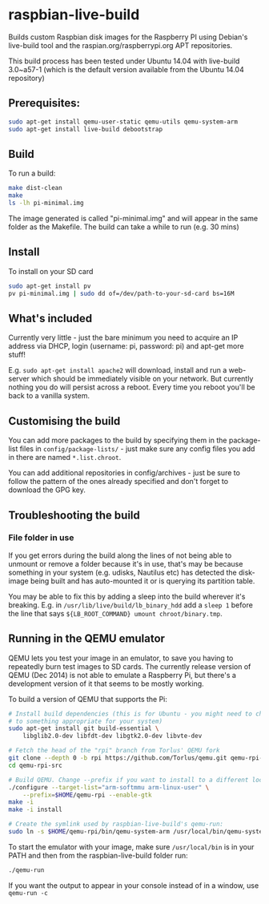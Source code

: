 # raspbian-live-build

Builds custom Raspbian disk images for the Raspberry PI using Debian's
live-build tool and the raspian.org/raspberrypi.org APT repositories.

This build process has been tested under Ubuntu 14.04 with live-build 3.0~a57-1
 (which is the default version available from the Ubuntu 14.04 repository)

## Prerequisites:
```sh
sudo apt-get install qemu-user-static qemu-utils qemu-system-arm
sudo apt-get install live-build debootstrap
```

## Build
To run a build:
```sh
make dist-clean
make
ls -lh pi-minimal.img
```

The image generated is called "pi-minimal.img" and will appear in the same
folder as the Makefile.  The build can take a while to run (e.g. 30 mins)

## Install
To install on your SD card
```sh
sudo apt-get install pv
pv pi-minimal.img | sudo dd of=/dev/path-to-your-sd-card bs=16M
```

## What's included
Currently very little - just the bare minimum you need to acquire an IP address
via DHCP, login (username: pi, password: pi) and apt-get more stuff!

E.g. `sudo apt-get install apache2` will download, install and run a web-server
which should be immediately visible on your network. But currently nothing you
do will persist across a reboot.  Every time you reboot you'll be back to a
vanilla system.

## Customising the build
You can add more packages to the build by specifying them in the package-list
files in `config/package-lists/` - just make sure any config files you add in
there are named `*.list.chroot`.

You can add additional repositories in config/archives - just be sure to follow
the pattern of the ones already specified and don't forget to download the GPG
key.

## Troubleshooting the build

### File folder in use
If you get errors during the build along the lines of not being able to unmount
or remove a folder because it's in use, that's may be because something in your
system (e.g. udisks, Nautilus etc) has detected the disk-image being built and
has auto-mounted it or is querying its partition table.

You may be able to fix this by adding a sleep into the build wherever it's
breaking.  E.g. in `/usr/lib/live/build/lb_binary_hdd` add a `sleep 1` before
the line that says `${LB_ROOT_COMMAND} umount chroot/binary.tmp`.

## Running in the QEMU emulator

QEMU lets you test your image in an emulator, to save you having to repeatedly
burn test images to SD cards.  The currently release version of QEMU (Dec 2014)
is not able to emulate a Raspberry Pi, but there's a development version of it
that seems to be mostly working.

To build a version of QEMU that supports the Pi:
```sh
# Install build dependencies (this is for Ubuntu - you might need to change it
# to something appropriate for your system)
sudo apt-get install git build-essential \
    libglib2.0-dev libfdt-dev libgtk2.0-dev libvte-dev

# Fetch the head of the "rpi" branch from Torlus' QEMU fork
git clone --depth 0 -b rpi https://github.com/Torlus/qemu.git qemu-rpi-src
cd qemu-rpi-src

# Build QEMU. Change --prefix if you want to install to a different location
./configure --target-list="arm-softmmu arm-linux-user" \
    --prefix=$HOME/qemu-rpi --enable-gtk
make -i
make -i install

# Create the symlink used by raspbian-live-build's qemu-run:
sudo ln -s $HOME/qemu-rpi/bin/qemu-system-arm /usr/local/bin/qemu-system-pi
```

To start the emulator with your image, make sure `/usr/local/bin` is in your
PATH and then from the raspbian-live-build folder run:
```sh
./qemu-run
```

If you want the output to appear in your console instead of in a window, use `qemu-run -c`

